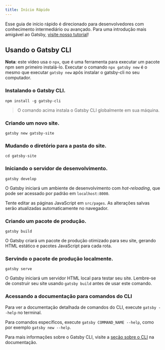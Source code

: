 ```yaml
---
title: Início Rápido
---
```


Esse guia de início rápido é direcionado para desenvolvedores com conhecimento intermediário ou avançado. Para uma introdução mais amigável ao Gatsby, [visite nosso tutorial](/tutorial/)!

## Usando o Gatsby CLI

<EggheadEmbed
  lessonLink="https://egghead.io/lessons/gatsby-quick-start-with-gatsby-create-develop-and-build-gatsby-sites-from-the-command-line"
  lessonTitle="Quick Start with Gatsby: Create, Develop, and Build Gatsby Sites From the Command Line"
/>

**Nota**: este vídeo usa o `npx`, que é uma ferramenta para executar um pacote npm sem primeiro instalá-lo. Executar o comando `npx gatsby new` é o mesmo que executar `gatsby new` após instalar o gatsby-cli no seu computador.

### Instalando o Gatsby CLI.

```shell
npm install -g gatsby-cli
```

> O comando acima instala o Gatsby CLI globalmente em sua máquina.

### Criando um novo site.

```shell
gatsby new gatsby-site
```

### Mudando o diretório para a pasta do site.

```shell
cd gatsby-site
```

### Iniciando o servidor de desenvolvimento.

```shell
gatsby develop
```

O Gatsby iniciará um ambiente de desenvolvimento com _hot-reloading_, que pode ser acessado por padrão em `localhost:8000`.

Tente editar as páginas JavaScript em `src/pages`. As alterações salvas serão atualizadas automaticamente no navegador.

### Criando um pacote de produção.

```shell
gatsby build
```

O Gatsby criará um pacote de produção otimizado para seu site, gerando HTML estático e pacotes JavaScript para cada rota.

### Servindo o pacote de produção localmente.

```shell
gatsby serve
```

O Gatsby iniciará um servidor HTML local para testar seu site. Lembre-se de construir seu site usando `gatsby build` antes de usar este comando.

### Acessando a documentação para comandos do CLI

Para ver a documentação detalhada de comandos do CLI, execute `gatsby --help` no terminal.

Para comandos específicos, execute `gatsby COMMAND_NAME --help`, como por exemplo `gatsby new --help`.

Para mais informações sobre o Gatsby CLI, visite a [seção sobre o CLI](/docs/gatsby-cli/) na documentação.
